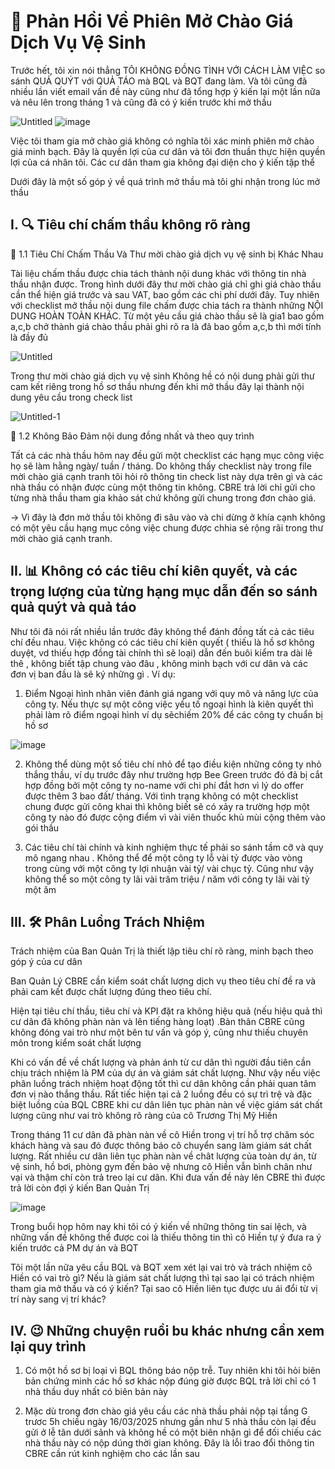 # 📢 Phản Hồi Về Phiên Mở Chào Giá Dịch Vụ Vệ Sinh

Trước hết, tôi xin nói thẳng TÔI KHÔNG ĐỒNG TÌNH VỚI CÁCH LÀM VIỆC so sánh QUẢ QUÝT với QUẢ TÁO mà BQL và BQT đang làm. Và tôi cũng đã nhiều lần viết email vấn đề này cũng như đã tổng hợp ý kiến lại một lần nữa và nêu lên trong tháng 1 và cũng đã có ý kiến trước khi mở thầu

![Untitled](https://github.com/user-attachments/assets/30385fb4-a0ca-4757-89ff-d94950d78ac1)
![image](https://github.com/user-attachments/assets/6536c22a-f482-4e92-8b19-57edb7eef765)

Việc tôi tham gia mở chào giá không có nghĩa tôi xác minh phiên mở chào giá minh bạch. Đây là quyền lợi của cư dân và tôi đơn thuần thực hiện quyền lợi của cá nhân tôi. Các cư dân tham gia không đại diện cho ý kiến tập thể

Dưới đây là một số góp ý về quá trình mở thầu mà tôi ghi nhận trong lúc mở thầu 

## I. 🔍  Tiêu chí chấm thầu không rõ ràng


📂 1.1 Tiêu Chí Chấm Thầu Và Thư mời chào giá dịch vụ vệ sinh bị Khác Nhau

Tài liệu chấm thầu được chia tách thành nội dung khác với thông tin nhà thầu nhận được. Trong hình dưới đây  thư mời chào giá chỉ ghi giá chào thầu cần thể hiện giá trước và sau VAT,  bao gồm các chi phí dưới đây. 
Tuy nhiên với checklist mở thầu nội dung file chấm được chia tách ra  thành những NỘI DUNG HOÀN TOÀN KHÁC. Từ một yêu cầu giá chào thầu sẽ là gia1 bao gồm a,c,b chở thành giá chào thầu phải ghi rõ ra là đã bao gồm a,c,b thì mới tính là đầy đủ


![Untitled](https://github.com/user-attachments/assets/e472d769-223d-472e-8ce0-931dbf05c1cd)


Trong thư mời chào giá dịch vụ vệ sinh Không hề có nội dung phải gửi thư cam kết riêng trong hồ sơ thầu nhưng đến khi mở thầu đây lại thành nội dung yêu cầu trong check list

![Untitled-1](https://github.com/user-attachments/assets/b13dbfc4-40f1-465b-9dca-42ee418d906b)

🔎 1.2 Không Bảo Đảm nội dung đồng nhất và theo quy trình

Tất cả các nhà thầu hôm nay đều gửi một checklist các hạng mục công việc họ sẽ làm hằng ngày/ tuần / tháng.  Do không thấy checklist này trong file mời chào giá cạnh tranh tôi hỏi rõ thông tin check list này dựa trên gì và các nhà thầu có nhận được cùng một thông tin không. CBRE trả lời chỉ gửi cho từng nhà thầu tham gia khảo sát chứ không gửi chung trong đơn chào giá.

 -> Vì đây là đơn mở thầu tôi không đi sâu vào và chi dừng ở khía cạnh không có một yêu cầu hạng mục công việc chung được chhia sẻ rộng rãi trong thư mời chào giá cạnh tranh.

## II. 📊 Không có các tiêu chí kiên quyết,  và các trọng lượng của từng hạng mục  dẫn đến so sánh quả quýt và quả táo

Như tôi đã nói rất nhiều lần trước đây không thể đánh đồng tất cả các tiêu chí đều nhau. Việc không có các tiêu chí kiên quyết ( thiếu là hồ sơ không duyệt, vd thiếu hợp đồng tài chính thì sẽ loại) dẫn đến buôi kiểm tra dài lê thê , không biết tập chung vào đâu , không minh bạch với cư dân và các đơn vị ban đầu là sẽ ký những gì . Ví dụ:

1. Điểm Ngoại hình nhân viên  đánh giá ngang với quy mô và năng lực của công ty. Nếu thực sự một công việc yếu tố ngoại hình là kiên quyết thì phải làm rõ điểm ngoại hình ví dụ sẽchiếm 20% để các công ty chuẩn bị hồ sơ 

![image](https://github.com/user-attachments/assets/ea2be66f-f8f5-4850-9f0e-993a75b1264f)


2. Không thể dùng một số tiêu chí nhỏ để tạo điều kiện những công ty nhỏ thắng thầu, ví dụ trước đây như trường hợp Bee Green trước đó đã bị cắt hợp đồng bởi một công ty no-name với chi phí đắt hơn vì lý do offer được thêm 3 bao đất/ tháng. Với tình trạng không có một checklist chung được gửi công khai thì không biết sẽ có xảy ra trường hợp một công ty nào đó được cộng điểm vì vài viên thuốc khủ mùi cộng thêm vào gói thầu

3. Các tiêu chí tài chính và kinh nghiệm thực tế phải so sánh tầm cỡ và quy mô ngang nhau . Không thể để một công ty lỗ vài tỷ được vào vòng trong cùng với một công ty lợi nhuận vài tỷ/ vài chục tỷ. Cũng như vậy không thể so một công ty lãi vài trăm triệu / năm với công ty lãi vài tỷ một ăm
   

## III. 🛠️ Phân Luồng Trách Nhiệm

Trách nhiệm của Ban Quản Trị là  thiết lập tiêu chí rõ ràng, minh bạch theo góp ý của cư dân

Ban Quản Lý CBRE cần kiểm soát chất lượng dịch vụ theo tiêu chí đề ra và phải cam kết được chất lượng đúng theo tiêu chí. 

Hiện tại tiêu chí thầu, tiêu chí và KPI đặt ra không hiệu quả (nếu hiệu quả thì cư dân đã không phàn nàn và lên tiếng hàng loạt) .Bản thân CBRE cũng không đóng vai trò như một bên tư vấn và góp ý, cũng như thiếu chuyên môn trong kiểm soát chất lượng

Khi có vấn đề về chất lượng và phản ánh từ cư dân thì người đầu tiên cần chịu trách nhiệm là PM của dự án và giám sát chất lượng. Như vậy nếu việc phân luồng trách nhiệm hoạt động tốt thì cư dân không cần phải quan tâm đơn vị nào thắng thầu. Rất tiếc hiện tại cả 2 luồng đều có sự trì trệ và đặc biệt luồng của BQL CBRE khi cư dân liên tục phàn nàn về việc giám sát chất lượng cũng như vai trò không rõ ràng của cô Trương Thị Mỹ Hiền

Trong tháng 11 cư dân đã phàn nàn về cô Hiền trong vị trí hỗ trợ chăm sóc khách hàng và sau đó được thông báo cô chuyển sang làm giám sát chất lượng. Rất nhiều cư dân liên tục phàn nàn về chât lượng của toàn dự án, từ vệ sinh, hồ bơi, phòng gym đến bảo vệ nhưng cô Hiền vẫn bình chân như vại và thậm chí còn trả treo lại cư dân. Khi đưa vấn đề này lên CBRE thì được trả lời còn đợi ý kiến Ban Quản Trị

![image](https://github.com/user-attachments/assets/3a18bcae-e747-4faa-85a9-17cd925326ab)

Trong buổi họp hôm nay khi tôi có ý kiến về những thông tin sai lệch, và những vấn đề không thể được coi là thiếu thông tin thì cô Hiền tự ý đưa ra ý kiến trước cả PM dự án và BQT



Tôi một lần nữa yêu cầu BQL và BQT xem xét lại vai trò và trách nhiệm cô Hiền có vai trò gì? Nếu là giám sát chất lượng thì tại sao lại có trách nhiệm tham gia mở thầu và có ý kiến? Tại sao cô Hiền liên tục được ưu ái đổi từ vị trí này sang vị trí khác?

## IV. 😉 Những chuyện ruồi bu khác nhưng cần xem lại quy trình 

1. Có một hồ sơ bị loại vì BQL thông báo nộp trễ. Tuy nhiên khi tôi hỏi biên bản chứng minh các hồ sơ khác nộp đúng giờ được BQL trả lời chỉ có 1 nhà thầu duy nhất có biên bản này

2. Mặc dù trong đơn chào giá yêu cầu các nhà thầu phải nộp tại tầng G trươc 5h chiều ngày 16/03/2025 nhưng gần như 5 nhà thầu còn lại đều gửi ở lễ tân dưới sảnh và không hề có một biên nhận gì để đối chiếu các nhà thầu này có nộp dúng thời gian không. Đây là lỗi trao đổi thông tin CBRE cần rút kinh nghiệm cho các lần sau
